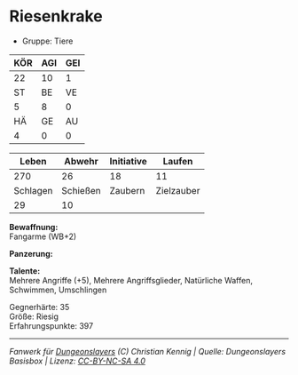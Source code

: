 # Riesenkrake  
- Gruppe: Tiere  

| KÖR | AGI | GEI |  
| --- | --- | --- |  
| 22  | 10  | 1   |
| ST  | BE  | VE  |  
| 5   | 8   | 0   |
| HÄ  | GE  | AU  |  
| 4   | 0   | 0   |


| Leben    | Abwehr   | Initiative | Laufen     |
| -------- | -------- | ---------- | ---------- |
| 270      | 26       | 18         | 11         |
| Schlagen | Schießen | Zaubern    | Zielzauber |
| 29       | 10       |            |            |

**Bewaffnung:**  
Fangarme (WB+2)

**Panzerung:**  


**Talente:**  
Mehrere Angriffe (+5), Mehrere Angriffsglieder, Natürliche Waffen, Schwimmen, Umschlingen

Gegnerhärte: 35  
Größe: Riesig  
Erfahrungspunkte: 397  



___
*Fanwerk für [Dungeonslayers](https://www.dungeonslayers.net/) (C) Christian Kennig | Quelle: Dungeonslayers Basisbox | Lizenz: [CC-BY-NC-SA 4.0](https://creativecommons.org/licenses/by-nc-sa/4.0/deed.de)*